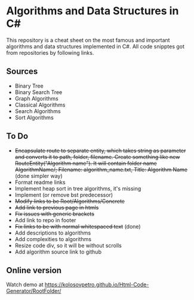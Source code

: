 # Algorithms and Data Structures in C#

This repository is a cheat sheet on the most famous and important algorithms and data structures implemented in C#. All code snipptes got from repositories by following links.

## Sources

- Binary Tree
- Binary Search Tree
- Graph Algorithms
- Classical Algorithms
- Search Algorithms
- Sort Algorithms

## To Do

- ~~Encapsulate route to separate entity, which takes string as parameter and converts it to path, folder, filename. Create something like new RouteEntity("Algorithm name"). It will contain folder name AlgorithmName/; Filename: algorithm_name.txt, Title: Algorithm Name~~ (done simpler way)
- Format readme links
- Implement heap sort in tree algorithms, it's missing
- Implement (or remove bst predecessor)
- ~~Modify links to be Root/Algorithms/Concrete~~
- ~~Add link to previous page in htmls~~
- ~~Fix issues with generic brackets~~
- Add link to repo in footer
- ~~Fix links to be with normal whitespaced text~~ (done)
- Add descriptions to algorithms
- Add complexities to algorithms
- Resize code div, so it will be without scrolls
- Add algorithm source link to github



## Online version

Watch demo at https://kolosovpetro.github.io/Html-Code-Generator/RootFolder/